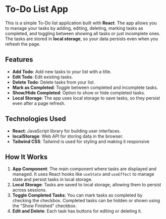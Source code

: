 # To-Do List App

This is a simple To-Do list application built with **React**. The app allows you to manage your tasks by adding, editing, deleting, marking tasks as completed, and toggling between showing all tasks or just incomplete ones. The tasks are stored in **local storage**, so your data persists even when you refresh the page.

## Features
- **Add Todo**: Add new tasks to your list with a title.
- **Edit Todo**: Edit existing tasks.
- **Delete Todo**: Delete tasks from your list.
- **Mark as Completed**: Toggle between completed and incomplete tasks.
- **Show/Hide Completed**: Option to show or hide completed tasks.
- **Local Storage**: The app uses local storage to save tasks, so they persist even after a page refresh.

## Technologies Used
- **React**: JavaScript library for building user interfaces.
- **localStorage**: Web API for storing data in the browser.
- **Tailwind CSS**: Tailwind is used for styling and making it responsive

## How It Works
1. **App Component**: The main component where tasks are displayed and managed. It uses React hooks like `useState` and `useEffect` to manage state and persist tasks in local storage.
2. **Local Storage**: Tasks are saved to local storage, allowing them to persist across sessions.
3. **Toggle Completed Tasks**: You can mark tasks as completed by checking the checkbox. Completed tasks can be hidden or shown using the "Show Finished" checkbox.
4. **Edit and Delete**: Each task has buttons for editing or deleting it.
